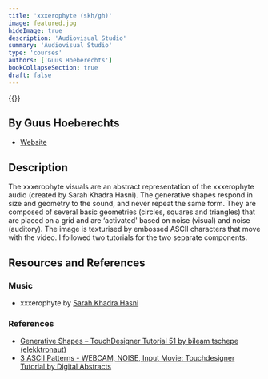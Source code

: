 ```yaml
---
title: 'xxxerophyte (skh/gh)'
image: featured.jpg
hideImage: true
description: 'Audiovisual Studio'
summary: 'Audiovisual Studio'
type: 'courses'
authors: ['Guus Hoeberechts']
bookCollapseSection: true
draft: false
---
```


{{<vimeo id="881427364" class="video">}}

## By Guus Hoeberechts

- [Website](https://guushoeberechts.nl/)

## Description

The xxxerophyte visuals are an abstract representation of the xxxerophyte audio (created by Sarah Khadra Hasni). The generative shapes respond in size and geometry to the sound, and never repeat the same form. They are composed of several basic geometries (circles, squares and triangles) that are placed on a grid and are ‘activated' based on noise (visual) and noise (auditory). The image is texturised by embossed ASCII characters that move with the video. I followed two tutorials for the two separate components.

## Resources and References

### Music

- xxxerophyte by [Sarah Khadra Hasni](https://sarahkhadra.com/)

### References

- [Generative Shapes – TouchDesigner Tutorial 51  by bileam tschepe (elekktronaut)](https://www.youtube.com/watch?v=vzi-ktOsxJo)
- [3 ASCII Patterns - WEBCAM, NOISE, Input Movie: Touchdesigner Tutorial  by Digital Abstracts](https://www.youtube.com/watch?v=_hPY1hFSa64)


